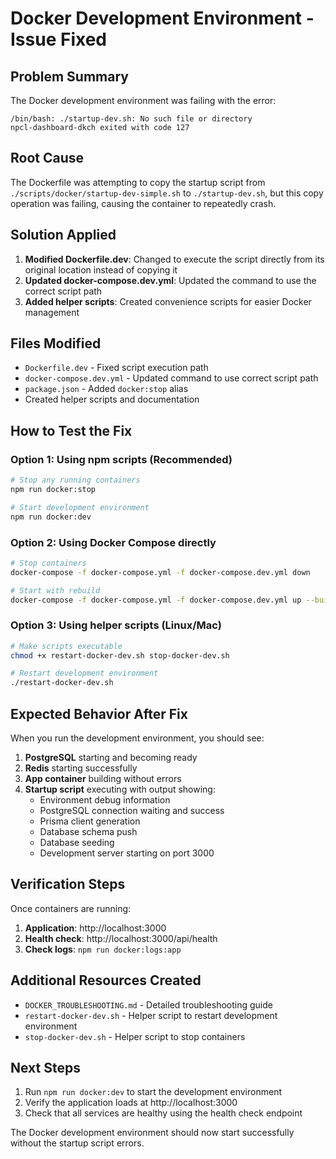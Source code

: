 # Docker Development Environment - Issue Fixed

## Problem Summary
The Docker development environment was failing with the error:
```
/bin/bash: ./startup-dev.sh: No such file or directory
npcl-dashboard-dkch exited with code 127
```

## Root Cause
The Dockerfile was attempting to copy the startup script from `./scripts/docker/startup-dev-simple.sh` to `./startup-dev.sh`, but this copy operation was failing, causing the container to repeatedly crash.

## Solution Applied
1. **Modified Dockerfile.dev**: Changed to execute the script directly from its original location instead of copying it
2. **Updated docker-compose.dev.yml**: Updated the command to use the correct script path
3. **Added helper scripts**: Created convenience scripts for easier Docker management

## Files Modified
- `Dockerfile.dev` - Fixed script execution path
- `docker-compose.dev.yml` - Updated command to use correct script path  
- `package.json` - Added `docker:stop` alias
- Created helper scripts and documentation

## How to Test the Fix

### Option 1: Using npm scripts (Recommended)
```bash
# Stop any running containers
npm run docker:stop

# Start development environment
npm run docker:dev
```

### Option 2: Using Docker Compose directly
```bash
# Stop containers
docker-compose -f docker-compose.yml -f docker-compose.dev.yml down

# Start with rebuild
docker-compose -f docker-compose.yml -f docker-compose.dev.yml up --build
```

### Option 3: Using helper scripts (Linux/Mac)
```bash
# Make scripts executable
chmod +x restart-docker-dev.sh stop-docker-dev.sh

# Restart development environment
./restart-docker-dev.sh
```

## Expected Behavior After Fix
When you run the development environment, you should see:

1. **PostgreSQL** starting and becoming ready
2. **Redis** starting successfully  
3. **App container** building without errors
4. **Startup script** executing with output showing:
   - Environment debug information
   - PostgreSQL connection waiting and success
   - Prisma client generation
   - Database schema push
   - Database seeding
   - Development server starting on port 3000

## Verification Steps
Once containers are running:
1. **Application**: http://localhost:3000
2. **Health check**: http://localhost:3000/api/health
3. **Check logs**: `npm run docker:logs:app`

## Additional Resources Created
- `DOCKER_TROUBLESHOOTING.md` - Detailed troubleshooting guide
- `restart-docker-dev.sh` - Helper script to restart development environment
- `stop-docker-dev.sh` - Helper script to stop containers

## Next Steps
1. Run `npm run docker:dev` to start the development environment
2. Verify the application loads at http://localhost:3000
3. Check that all services are healthy using the health check endpoint

The Docker development environment should now start successfully without the startup script errors.